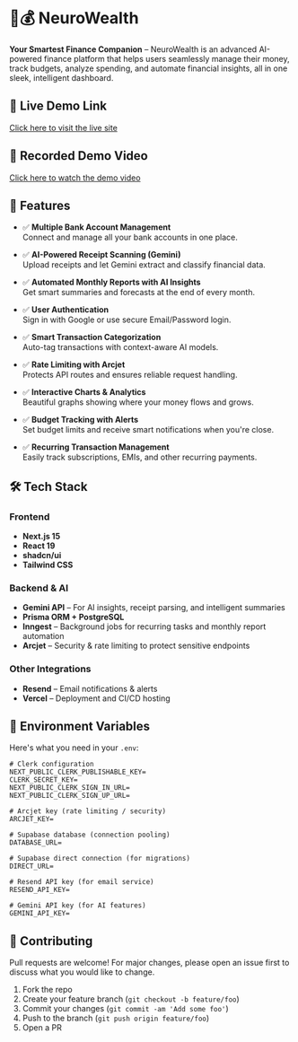 # 🧠💰 NeuroWealth

**Your Smartest Finance Companion** – NeuroWealth is an advanced AI-powered finance platform that helps users seamlessly manage their money, track budgets, analyze spending, and automate financial insights, all in one sleek, intelligent dashboard.

## 🔗 Live Demo Link

[Click here to visit the live site](https://neurowealth-green.vercel.app/)  

## 🎥 Recorded Demo Video

[Click here to watch the demo video](https://drive.google.com/drive/folders/1kgxUS8X5Ao4mAqIXRNXcF6CL0eWEUcRM?usp=sharing)

## 📌 Features

- ✅ **Multiple Bank Account Management**  
  Connect and manage all your bank accounts in one place.

- ✅ **AI-Powered Receipt Scanning (Gemini)**  
  Upload receipts and let Gemini extract and classify financial data.

- ✅ **Automated Monthly Reports with AI Insights**  
  Get smart summaries and forecasts at the end of every month.

- ✅ **User Authentication**  
  Sign in with Google or use secure Email/Password login.

- ✅ **Smart Transaction Categorization**  
  Auto-tag transactions with context-aware AI models.

- ✅ **Rate Limiting with Arcjet**  
  Protects API routes and ensures reliable request handling.

- ✅ **Interactive Charts & Analytics**  
  Beautiful graphs showing where your money flows and grows.

- ✅ **Budget Tracking with Alerts**  
  Set budget limits and receive smart notifications when you're close.

- ✅ **Recurring Transaction Management**  
  Easily track subscriptions, EMIs, and other recurring payments.

## 🛠️ Tech Stack

### Frontend
- **Next.js 15**
- **React 19**
- **shadcn/ui**
- **Tailwind CSS**

### Backend & AI
- **Gemini API** – For AI insights, receipt parsing, and intelligent summaries
- **Prisma ORM + PostgreSQL** 
- **Inngest** – Background jobs for recurring tasks and monthly report automation
- **Arcjet** – Security & rate limiting to protect sensitive endpoints

### Other Integrations
- **Resend** – Email notifications & alerts
- **Vercel** – Deployment and CI/CD hosting

## 📮 Environment Variables

Here's what you need in your `.env`:

```env
# Clerk configuration
NEXT_PUBLIC_CLERK_PUBLISHABLE_KEY=
CLERK_SECRET_KEY=
NEXT_PUBLIC_CLERK_SIGN_IN_URL=
NEXT_PUBLIC_CLERK_SIGN_UP_URL=

# Arcjet key (rate limiting / security)
ARCJET_KEY=

# Supabase database (connection pooling)
DATABASE_URL=

# Supabase direct connection (for migrations)
DIRECT_URL=

# Resend API key (for email service)
RESEND_API_KEY=

# Gemini API key (for AI features)
GEMINI_API_KEY=

```

## 🙌 Contributing

Pull requests are welcome! For major changes, please open an issue first to discuss what you would like to change.

1. Fork the repo  
2. Create your feature branch (`git checkout -b feature/foo`)  
3. Commit your changes (`git commit -am 'Add some foo'`)  
4. Push to the branch (`git push origin feature/foo`)  
5. Open a PR



